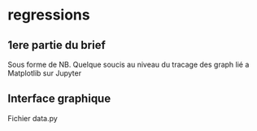 # regressions

## 1ere partie du brief 

Sous forme de NB. Quelque soucis au niveau du tracage des graph lié a Matplotlib sur Jupyter

## Interface graphique

Fichier data.py

